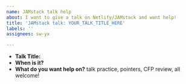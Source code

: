 ```yaml
---
name: JAMstack talk help
about: I want to give a talk on Netlify/JAMstack and want help!
title: 'JAMstack talk: YOUR_TALK_TITLE_HERE'
labels: ''
assignees: sw-yx

---
```


- **Talk Title:**
- **When is it?**
- **What do you want help on?** talk practice, pointers, CFP review, all welcome!
